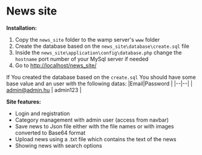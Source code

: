 # News site

**Installation:**
 1. Copy the `news_site` folder to the wamp server's `www` folder
 2. Create the database based on the `news_site\database\create.sql` file
 3. Inside the `news_site\application\config\database.php` change the `hostname` port number of your MySql server if needed
 4. Go to [http://localhost/news_site/](http://localhost/news_site/)

If You created the database based on the `create.sql` You should have some base value and an user with the following datas:
|Email|Password  |
|--|--|
| admin@admin.hu | admin123 |

**Site features:**

 - Login and registration
 - Category management with admin user (access from navbar)
 - Save news to Json file either with the file names or with images converted to Base64 format
 - Upload news using a .txt file which contains the text of the news
 - Showing news with search options
